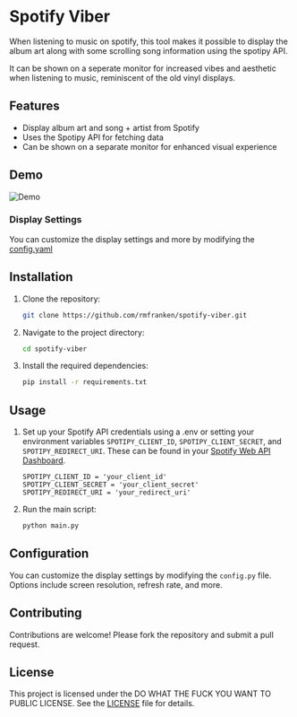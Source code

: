 Spotify Viber
==============
When listening to music on spotify, this tool makes it possible to display the album art along with some scrolling song information using the spotipy API.

It can be shown on a seperate monitor for increased vibes and aesthetic when listening to music, reminiscent of the old vinyl displays.
## Features

- Display album art and song + artist from Spotify
- Uses the Spotipy API for fetching data
- Can be shown on a separate monitor for enhanced visual experience

## Demo

![Demo](demo.gif)

### Display Settings

You can customize the display settings and more by modifying the [config.yaml](config.yaml)

## Installation

1. Clone the repository:
    ```bash
    git clone https://github.com/rmfranken/spotify-viber.git
    ```
2. Navigate to the project directory:
    ```bash
    cd spotify-viber
    ```
3. Install the required dependencies:
    ```bash
    pip install -r requirements.txt
    ```

## Usage
1. Set up your Spotify API credentials using a .env or setting your environment variables `SPOTIPY_CLIENT_ID`, `SPOTIPY_CLIENT_SECRET`, and `SPOTIPY_REDIRECT_URI`. These can be found in your [Spotify Web API Dashboard](https://developer.spotify.com/documentation/web-api).
    ```properties
    SPOTIPY_CLIENT_ID = 'your_client_id'
    SPOTIPY_CLIENT_SECRET = 'your_client_secret'
    SPOTIPY_REDIRECT_URI = 'your_redirect_uri'
    ```
2. Run the main script:
    ```bash
    python main.py
    ```

## Configuration

You can customize the display settings by modifying the `config.py` file. Options include screen resolution, refresh rate, and more.

## Contributing

Contributions are welcome! Please fork the repository and submit a pull request.

## License

This project is licensed under the DO WHAT THE FUCK YOU WANT TO PUBLIC LICENSE. See the [LICENSE](LICENSE) file for details.

